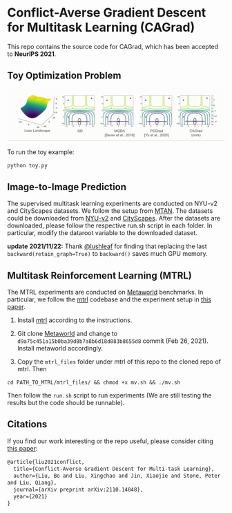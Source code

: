 # Conflict-Averse Gradient Descent for Multitask Learning (CAGrad)
This repo contains the source code for CAGrad, which has been accepted to **NeurIPS 2021**.

## Toy Optimization Problem

![Alt Text](https://github.com/Cranial-XIX/CAGrad/blob/main/misc/cagrad.gif)

To run the toy example:
```
python toy.py
```

## Image-to-Image Prediction
The supervised multitask learning experiments are conducted on NYU-v2 and CityScapes datasets. We follow the setup from [MTAN](https://github.com/lorenmt/mtan). The datasets could be downloaded from [NYU-v2](https://www.dropbox.com/sh/86nssgwm6hm3vkb/AACrnUQ4GxpdrBbLjb6n-mWNa?dl=0) and [CityScapes](https://www.dropbox.com/sh/gaw6vh6qusoyms6/AADwWi0Tp3E3M4B2xzeGlsEna?dl=0). After the datasets are downloaded, please follow the respective run.sh script in each folder. In particular, modify the dataroot variable to the downloaded dataset.

**update 2021/11/22:** Thank [@lushleaf](https://github.com/lushleaf) for finding that replacing the last `backward(retain_graph=True)` to  `backward()` saves much GPU memory.

## Multitask Reinforcement Learning (MTRL)
The MTRL experiments are conducted on [Metaworld](https://github.com/rlworkgroup/metaworld) benchmarks. In particular, we follow the [mtrl](https://github.com/facebookresearch/mtrl) codebase and the experiment setup in [this paper](http://proceedings.mlr.press/v139/sodhani21a/sodhani21a.pdf).

1. Install [mtrl](https://github.com/facebookresearch/mtrl) according to the instructions.

2. Git clone [Metaworld](https://github.com/rlworkgroup/metaworld) and change to `d9a75c451a15b0ba39d8b7a8b6d18d883b8655d8` commit (Feb 26, 2021). Install metaworld accordingly.

3. Copy the `mtrl_files` folder under mtrl of this repo to the cloned repo of mtrl. Then
```
cd PATH_TO_MTRL/mtrl_files/ && chmod +x mv.sh && ./mv.sh
```
Then follow the `run.sh` script to run experiments (We are still testing the results but the code should be runnable).


## Citations
If you find our work interesting or the repo useful, please consider citing [this paper](https://arxiv.org/pdf/2110.14048.pdf):
```
@article{liu2021conflict,
  title={Conflict-Averse Gradient Descent for Multi-task Learning},
  author={Liu, Bo and Liu, Xingchao and Jin, Xiaojie and Stone, Peter and Liu, Qiang},
  journal={arXiv preprint arXiv:2110.14048},
  year={2021}
}
```
